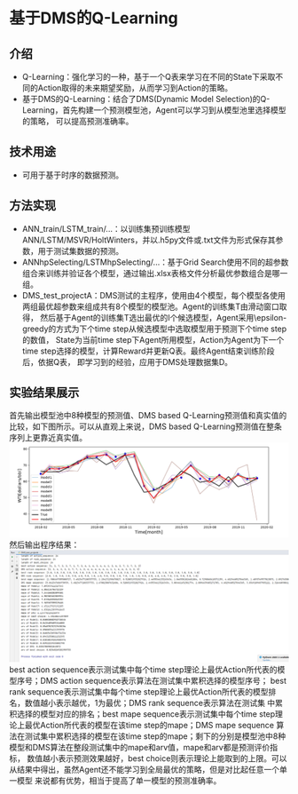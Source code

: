 # 基于DMS的Q-Learning
## 介绍
- Q-Learning：强化学习的一种，基于一个Q表来学习在不同的State下采取不同的Action取得的未来期望奖励，从而学习到Action的策略。
- 基于DMS的Q-Learning：结合了DMS(Dynamic Model Selection)的Q-Learning，首先构建一个预测模型池，Agent可以学习到从模型池里选择模型的策略，
可以提高预测准确率。
## 技术用途
- 可用于基于时序的数据预测。
## 方法实现
- ANN_train/LSTM_train/...：以训练集预训练模型ANN/LSTM/MSVR/HoltWinters，并以.h5py文件或.txt文件为形式保存其参数，用于测试集数据的预测。
- ANNhpSelecting/LSTMhpSelecting/...：基于Grid Search使用不同的超参数组合来训练并验证各个模型，通过输出.xlsx表格文件分析最优参数组合是哪一组。
- DMS_test_projectA：DMS测试的主程序，使用由4个模型，每个模型各使用两组最优超参数来组成共有8个模型的模型池。Agent的训练集T由滑动窗口取得，
然后基于Agent的训练集T选出最优的I个候选模型，Agent采用\epsilon-greedy的方式为下个time step从候选模型中选取模型用于预测下个time step的数值，
State为当前time step下Agent所用模型，Action为Agent为下一个time step选择的模型，计算Reward并更新Q表。最终Agent结束训练阶段后，依据Q表，
即学习到的经验，应用于DMS处理数据集D。
## 实验结果展示
首先输出模型池中8种模型的预测值、DMS based Q-Learning预测值和真实值的比较，如下图所示。可以从直观上来说，DMS based Q-Learning预测值在整条序列上更靠近真实值。  
![DMS](https://github.com/FFFjx/DMS-QL/blob/main/pic/DMS-result1.png)  
然后输出程序结果：  
![DMS](https://github.com/FFFjx/DMS-QL/blob/main/pic/DMS-result2.png)  
best action sequence表示测试集中每个time step理论上最优Action所代表的模型序号；DMS action sequence表示算法在测试集中累积选择的模型序号；
best rank sequence表示测试集中每个time step理论上最优Action所代表的模型排名，数值越小表示越优，1为最优；DMS rank sequence表示算法在测试集
中累积选择的模型对应的排名；best mape sequence表示测试集中每个time step理论上最优Action所代表的模型在该time step的mape；DMS mape sequence
算法在测试集中累积选择的模型在该time step的mape；剩下的分别是模型池中8种模型和DMS算法在整段测试集中的mape和arv值，mape和arv都是预测评价指标，
数值越小表示预测效果越好，best choice则表示理论上能取到的上限。可以从结果中得出，虽然Agent还不能学习到全局最优的策略，但是对比起任意一个单一模型
来说都有优势，相当于提高了单一模型的预测准确率。